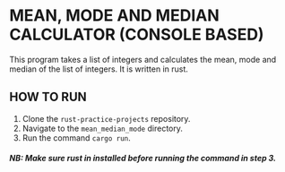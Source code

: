 # MEAN, MODE AND MEDIAN CALCULATOR (CONSOLE BASED)
This program takes a list of integers and calculates the mean, mode and median of the list of integers.
It is written in rust.

## HOW TO RUN

1. Clone the ```rust-practice-projects``` repository.
2. Navigate to the ```mean_median_mode``` directory.
3. Run the command ```cargo run```. 
##### NB: Make sure rust in installed before running the command in step 3.